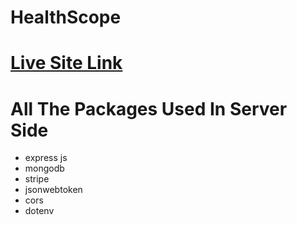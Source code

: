 # HealthScope
# <a target="_blank" href="https://healthscope-5b01e.web.app">Live Site Link</a>

# All The Packages Used In Server Side
- express js
- mongodb
- stripe
- jsonwebtoken
- cors
- dotenv
